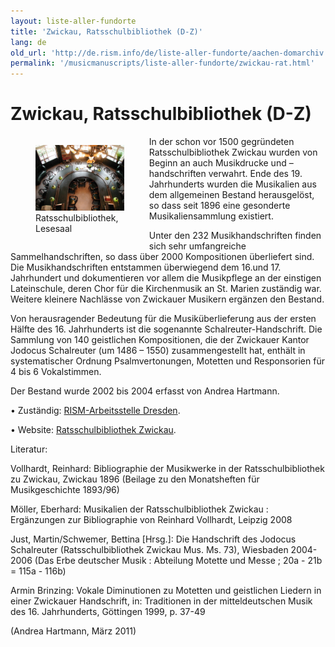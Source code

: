 ```yaml
---
layout: liste-aller-fundorte
title: 'Zwickau, Ratsschulbibliothek (D-Z)'
lang: de
old_url: 'http://de.rism.info/de/liste-aller-fundorte/aachen-domarchiv.html'
permalink: '/musicmanuscripts/liste-aller-fundorte/zwickau-rat.html'
---
```


# Zwickau, Ratsschulbibliothek (D-Z)

<div style="float: left; width: 44%">
   <figure class="figure">
      <div class="float-left">
         <img src="/images/old/fileadmin/csm_Zwickau_Bild_45ab46a1aa.jpg">
      </div>
      <figcaption class="figcaption">
         Ratsschulbibliothek, Lesesaal
      </figcaption>
   </figure>
</div>

In der schon vor 1500 gegründeten Ratsschulbibliothek Zwickau wurden von Beginn an auch Musikdrucke und –handschriften verwahrt. Ende des 19. Jahrhunderts wurden die Musikalien aus dem allgemeinen Bestand herausgelöst, so dass seit 1896 eine gesonderte Musikaliensammlung existiert.

Unter den 232 Musikhandschriften finden sich sehr umfangreiche Sammelhandschriften, so dass über 2000 Kompositionen überliefert sind. Die Musikhandschriften entstammen überwiegend dem 16.und 17. Jahrhundert und dokumentieren vor allem die Musikpflege an der einstigen Lateinschule, deren Chor für die Kirchenmusik an St. Marien zuständig war. Weitere kleinere Nachlässe von Zwickauer Musikern ergänzen den Bestand.

Von herausragender Bedeutung für die Musiküberlieferung aus der ersten Hälfte des 16. Jahrhunderts ist die sogenannte Schalreuter-Handschrift. Die Sammlung von 140 geistlichen Kompositionen, die der Zwickauer Kantor Jodocus Schalreuter (um 1486 – 1550) zusammengestellt hat, enthält in systematischer Ordnung Psalmvertonungen, Motetten und Responsorien für 4 bis 6 Vokalstimmen.

Der Bestand wurde 2002 bis 2004 erfasst von Andrea Hartmann.

• Zuständig: [RISM-Arbeitsstelle Dresden](mailto:andrea.hartmann@slub-dresden.de).

• Website: [Ratsschulbibliothek Zwickau](http://www.ratsschulbibliothek.de/).

Literatur:

Vollhardt, Reinhard: Bibliographie der Musikwerke in der Ratsschulbibliothek zu Zwickau, Zwickau 1896  (Beilage zu den Monatsheften für Musikgeschichte 1893/96)

Möller, Eberhard: Musikalien der Ratsschulbibliothek Zwickau : Ergänzungen zur Bibliographie von Reinhard Vollhardt, Leipzig 2008

Just, Martin/Schwemer, Bettina [Hrsg.]: Die Handschrift des Jodocus Schalreuter (Ratsschulbibliothek Zwickau Mus. Ms. 73), Wiesbaden 2004-2006 (Das Erbe deutscher Musik : Abteilung Motette und Messe ; 20a - 21b = 115a - 116b)

Armin Brinzing: Vokale Diminutionen zu Motetten und geistlichen Liedern in einer Zwickauer Handschrift, in: Traditionen in der mitteldeutschen Musik des 16. Jahrhunderts, Göttingen 1999, p. 37-49

(Andrea Hartmann, März 2011)
